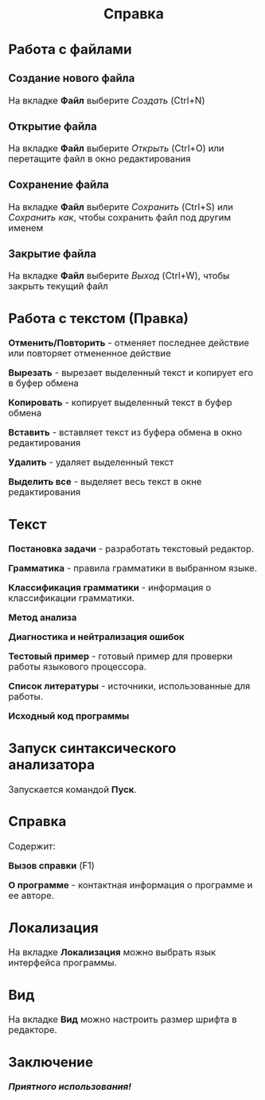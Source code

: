 <!DOCTYPE html>
<html>
  <head>
    <meta charset="UTF-8">
  </head>
  <body>
    <h1 align="center">Справка</h1>
    <font size="4">
      <h2>Работа с файлами</h2>
      <h3>Создание нового файла</h3>
      <p>На вкладке <b>Файл</b> выберите <i>Создать</i> (Ctrl+N)</p>
      <h3>Открытие файла</h3>
      <p>На вкладке <b>Файл</b> выберите <i>Открыть</i> (Ctrl+O) или перетащите файл в окно редактирования</p>
      <h3>Сохранение файла</h3>
      <p>На вкладке <b>Файл</b> выберите <i>Сохранить</i> (Ctrl+S) или <i>Сохранить как</i>, чтобы сохранить файл под другим именем</p>
      <h3>Закрытие файла</h3>
      <p>На вкладке <b>Файл</b> выберите <i>Выход</i> (Ctrl+W), чтобы закрыть текущий файл</p>
      <h2>Работа с текстом (Правка)</h2>
      <p><b>Отменить/Повторить</b> - отменяет последнее действие или повторяет отмененное действие</p>
      <p><b>Вырезать</b> - вырезает выделенный текст и копирует его в буфер обмена</p>
      <p><b>Копировать</b> - копирует выделенный текст в буфер обмена</p>
      <p><b>Вставить</b> - вставляет текст из буфера обмена в окно редактирования</p>
      <p><b>Удалить</b> - удаляет выделенный текст</p>
      <p><b>Выделить все</b> - выделяет весь текст в окне редактирования</p>
      <h2>Текст</h2>
      <p><b>Постановка задачи</b> - разработать текстовый редактор.</p>
      <p><b>Грамматика</b> - правила грамматики в выбранном языке.</p>
      <p><b>Классификация грамматики</b> - информация о классификации грамматики.</p>
      <p><b>Метод анализа</b></p>
      <p><b>Диагностика и нейтрализация ошибок</b></p>
      <p><b>Тестовый пример</b> - готовый пример для проверки работы языкового процессора.</p>
      <p><b>Список литературы</b> - источники, использованные для работы.</p>
      <p><b>Исходный код программы</b></p>
      <h2>Запуск синтаксического анализатора</h2>
      <p>Запускается командой <b>Пуск</b>.</p>
      <h2>Справка</h2>
      <p>Содержит:</p>
      <p><b>Вызов справки</b> (F1)</p>
      <p><b>О программе</b> - контактная информация о программе и ее авторе.</p>
      <h2>Локализация</h2>
      <p>На вкладке <b>Локализация</b> можно выбрать язык интерфейса программы.</p>
      <h2>Вид</h2>
      <p>На вкладке <b>Вид</b> можно настроить размер шрифта в редакторе.</p>
      <h2>Заключение</h2>
      <p align="justify"><i><b>Приятного использования!</b></i></p>
    </font>
  </body>
</html>
